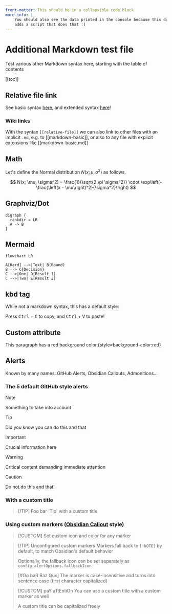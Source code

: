 ```yaml
---
front-matter: This should be in a collapsible code block
more-info: |
    You should also see the data printed in the console because this document
    adds a script that does that :)
---
```


<script type="text/javascript">
// this is an example for how to access front matter data from client-side JS
const frontMatterElement = document.getElementById('front-matter');

if (frontMatterElement) {
    try {
        const frontMatter = JSON.parse(frontMatterElement.textContent);
        console.log('front matter:', frontMatter);
    } catch (err) {
        console.error('Failed to parse front matter JSON:', err);
    }
}
</script>

# Additional Markdown test file

Test various other Markdown syntax here, starting with the table of contents

[[toc]]

## Relative file link

See basic syntax [here](markdown-basic.md), and extended syntax [here](markdown-extended.md)!

### Wiki links

With the syntax `[[relative-file]]` we can also link to other files with an
implicit `.md`, e.g. to [[markdown-basic]], or also to any file with explicit
extensions like [[markdown-basic.md]]

## Math

Let's define the Normal distribution $N(x; \mu, \sigma^2)$ as follows.

$$
N(x; \mu, \sigma^2) = \frac{1}{\sqrt{2 \pi \sigma^2}} \cdot \exp\left(-\frac{\left(x - \mu\right)^2}{\sigma^2}\right)
$$

## Graphviz/Dot

```graphviz
digraph {
  rankdir = LR
  A -> B
}
```

## Mermaid

```mermaid
flowchart LR

A[Hard] -->|Text| B(Round)
B --> C{Decision}
C -->|One| D[Result 1]
C -->|Two| E[Result 2]
```

## kbd tag

While not a markdown syntax, this has a default style:

Press <kbd>Ctrl</kbd> + <kbd>C</kbd> to copy, and <kbd>Ctrl</kbd> + <kbd>V</kbd> to paste!

## Custom attribute

This paragraph has a red background color.{style=background-color:red}

## Alerts

Known by many names: GitHub Alerts, Obsidian Callouts, Admonitions...

### The 5 default GitHub style alerts

> [!NOTE]
> Something to take into account

> [!TIP]
> Did you know you can do this and that

> [!IMPORTANT]
> Crucial information here

> [!WARNING]
> Critical content demanding immediate attention

> [!CAUTION]
> Do not do this and that!

### With a custom title

> [!TIP] Foo bar
> 'Tip' with a custom title

### Using custom markers ([Obsidian Callout](https://help.obsidian.md/Editing+and+formatting/Callouts) style)

> [!CUSTOM]
> Set custom icon and color for any marker

> [!TIP] Unconfigured custom markers
> Markers fall back to `[!NOTE]` by default, to match Obsidian's default behavior
>
> Optionally, the fallback icon can be set separately as
> `config.alertOptions.fallbackIcon`

> [!fOo baR Baz Qux]
> The marker is case-insensitive and turns into sentence case (first character
> capitalized)

> [!CUSTOM] paY aTtEntiOn
> You can use a custom title with a custom marker as well
>
> A custom title can be capitalized freely

